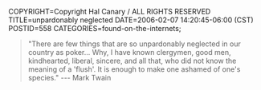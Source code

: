 COPYRIGHT=Copyright Hal Canary / ALL RIGHTS RESERVED
TITLE=unpardonably neglected
DATE=2006-02-07 14:20:45-06:00 (CST)
POSTID=558
CATEGORIES=found-on-the-internets;

> "There are few things that are so unpardonably neglected in our country as poker... Why, I have known clergymen, good men, kindhearted, liberal, sincere, and all that, who did not know the meaning of a 'flush'. It is enough to make one ashamed of one's species." --- Mark Twain
